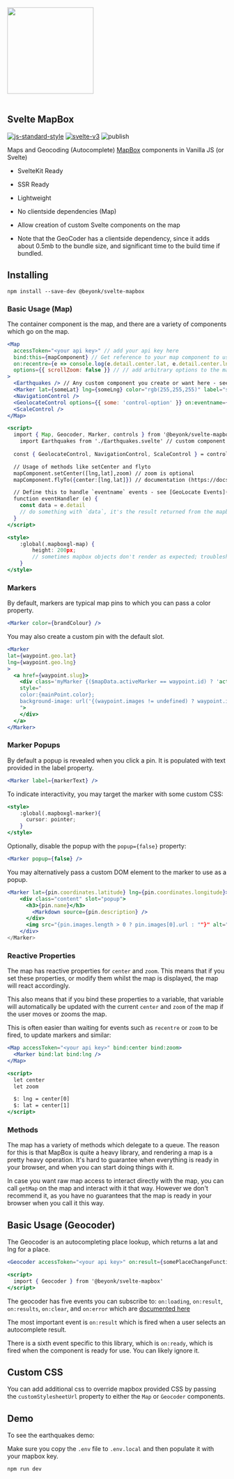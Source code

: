 <a href="https://beyonk.com">
    <br />
    <br />
    <img src="https://user-images.githubusercontent.com/218949/144224348-1b3a20d5-d68e-4a7a-b6ac-6946f19f4a86.png" width="198" />
    <br />
    <br />
</a>

## Svelte MapBox

[![js-standard-style](https://img.shields.io/badge/code%20style-standard-brightgreen.svg)](http://standardjs.com) [![svelte-v3](https://img.shields.io/badge/svelte-v3-blueviolet.svg)](https://svelte.dev) ![publish](https://github.com/beyonk-adventures/svelte-mapbox/workflows/publish/badge.svg)

Maps and Geocoding (Autocomplete) [MapBox](https://www.mapbox.com/) components in Vanilla JS (or Svelte)

* SvelteKit Ready
* SSR Ready
* Lightweight
* No clientside dependencies (Map)
* Allow creation of custom Svelte components on the map

* Note that the GeoCoder has a clientside dependency, since it adds about 0.5mb to the bundle size, and significant time to the build time if bundled.

## Installing

```
npm install --save-dev @beyonk/svelte-mapbox
```

### Basic Usage (Map)

The container component is the map, and there are a variety of components which go on the map.

```jsx
<Map
  accessToken="<your api key>" // add your api key here
  bind:this={mapComponent} // Get reference to your map component to use methods
  on:recentre={e => console.log(e.detail.center.lat, e.detail.center.lng) } // recentre events
  options={{ scrollZoom: false }} // // add arbitrary options to the map from the mapbox api
>
  <Earthquakes /> // Any custom component you create or want here - see marker example
  <Marker lat={someLat} lng={someLng} color="rgb(255,255,255)" label="some marker label" popupClassName="class-name" /> // built in Marker component
  <NavigationControl />
  <GeolocateControl options={{ some: 'control-option' }} on:eventname={eventHandler} />
  <ScaleControl />
</Map>

<script>
  import { Map, Geocoder, Marker, controls } from '@beyonk/svelte-mapbox'
	import Earthquakes from './Earthquakes.svelte' // custom component
  
  const { GeolocateControl, NavigationControl, ScaleControl } = controls

  // Usage of methods like setCenter and flyto
  mapComponent.setCenter([lng,lat],zoom) // zoom is optional
  mapComponent.flyTo({center:[lng,lat]}) // documentation (https://docs.mapbox.com/mapbox-gl-js/example/flyto)

  // Define this to handle `eventname` events - see [GeoLocate Events](https://docs.mapbox.com/mapbox-gl-js/api/markers/#geolocatecontrol-events)
  function eventHandler (e) {
    const data = e.detail
    // do something with `data`, it's the result returned from the mapbox event
  }
</script>

<style>
    :global(.mapboxgl-map) {
        height: 200px;
        // sometimes mapbox objects don't render as expected; troubleshoot by changing the height/width to px
    }
</style>
```

### Markers

By default, markers are typical map pins to which you can pass a color property.

```jsx
<Marker color={brandColour} />
```

You may also create a custom pin with the default slot.

```jsx
<Marker
lat={waypoint.geo.lat}
lng={waypoint.geo.lng}
> 
  <a href={waypoint.slug}>
    <div class='myMarker {($mapData.activeMarker == waypoint.id) ? 'active' : ''}' 
    style="
    color:{mainPoint.color};
    background-image: url('{(waypoint.images != undefined) ? waypoint.images[0].thumb.url : ''}');
    ">
    </div>
  </a>
</Marker>
```

### Marker Popups
By default a popup is revealed when you click a pin.  It is populated with text provided in the label property.

```jsx
<Marker label={markerText} />
```

To indicate interactivity, you may target the marker with some custom CSS:

```jsx
<style>
    :global(.mapboxgl-marker){
      cursor: pointer;
    }   
</style>
```

Optionally, disable the popup with the `popup={false}` property:

```jsx
<Marker popup={false} />
```

You may alternatively pass a custom DOM element to the marker to use as a popup. 

```jsx
<Marker lat={pin.coordinates.latitude} lng={pin.coordinates.longitude}>
    <div class="content" slot="popup">
      <h3>{pin.name}</h3>
        <Markdown source={pin.description} />
      </div>
      <img src="{pin.images.length > 0 ? pin.images[0].url : ""}" alt="{pin.name}"/>
    </div> 
</Marker>
```

### Reactive Properties

The map has reactive properties for `center` and `zoom`. This means that if you set these properties, or modify them whilst the map is displayed, the map will react accordingly.

This also means that if you bind these properties to a variable, that variable will automatically be updated with the current `center` and `zoom` of the map if the user moves or zooms the map.

This is often easier than waiting for events such as `recentre` or `zoom` to be fired, to update markers and similar:

```jsx
<Map accessToken="<your api key>" bind:center bind:zoom>
  <Marker bind:lat bind:lng />
</Map>

<script>
  let center
  let zoom

  $: lng = center[0]
  $: lat = center[1]
</script>
```

### Methods

The map has a variety of methods which delegate to a queue. The reason for this is that MapBox is quite a heavy library, and rendering a map is a pretty heavy operation. It's hard to guarantee
when everything is ready in your browser, and when you can start doing things with it.

In case you want raw map access to interact directly with the map, you can call `getMap` on the map and interact with it that way. However we don't recommend it, as you have no guarantees that the
map is ready in your browser when you call it this way.

## Basic Usage (Geocoder)

The Geocoder is an autocompleting place lookup, which returns a lat and lng for a place.

```jsx
<Geocoder accessToken="<your api key>" on:result={somePlaceChangeFunction} />

<script>
  import { Geocoder } from '@beyonk/svelte-mapbox'
</script>
```

The geocoder has five events you can subscribe to: `on:loading`, `on:result`, `on:results`, `on:clear`, and `on:error` which are [documented here](https://github.com/mapbox/mapbox-gl-geocoder/blob/master/API.md#on)

The most important event is `on:result` which is fired when a user selects an autocomplete result.

There is a sixth event specific to this library, which is `on:ready`, which is fired when the component is ready for use. You can likely ignore it.

## Custom CSS

You can add additional css to override mapbox provided CSS by passing the `customStylesheetUrl` property to either the `Map` or `Geocoder` components.

## Demo

To see the earthquakes demo:

Make sure you copy the `.env` file to `.env.local` and then populate it with your mapbox key.

`
npm run dev
`

